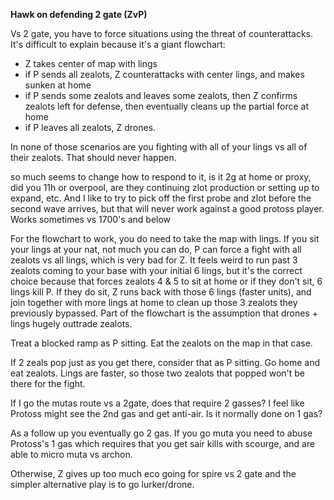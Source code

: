 **__Hawk on defending 2 gate (ZvP)__**

Vs 2 gate, you have to force situations using the threat of counterattacks. It's difficult to explain because it's a giant flowchart:
- Z takes center of map with lings
- if P sends all zealots, Z counterattacks with center lings, and makes sunken at home
- if P sends some zealots and leaves some zealots, then Z confirms zealots left for defense, then eventually cleans up the partial force at home
- if P leaves all zealots, Z drones.

In none of those scenarios are you fighting with all of your lings vs all of their zealots. That should never happen.

so much seems to change how to respond to it, is it 2g at home or proxy, did you 11h or overpool, are they continuing zlot production or setting up to expand, etc.
And I like to try to pick off the first probe and zlot before the second wave arrives, but that will never work against a good protoss player. Works sometimes vs 1700's and below

For the flowchart to work, you do need to take the map with lings. If you sit your lings at your nat, not much you can do, P can force a fight with all zealots vs all lings, which is very bad for Z. It feels weird to run past 3 zealots coming to your base with your initial 6 lings, but it's the correct choice because that forces zealots 4 & 5 to sit at home or if they don't sit, 6 lings kill P. If they do sit, Z runs back with those 6 lings (faster units), and join together with more lings at home to clean up those 3 zealots they previously bypassed. Part of the flowchart is the assumption that drones + lings hugely outtrade zealots.

Treat a blocked ramp as P sitting. Eat the zealots on the map in that case. 

If 2 zeals pop just as you get there, consider that as P sitting. Go home and eat zealots. Lings are faster, so those two zealots that popped won't be there for the fight.

If I go the mutas route vs a 2gate, does that require 2 gasses?  I feel like Protoss might see the 2nd gas and get anti-air.  Is it normally done on 1 gas?

As a follow up you eventually go 2 gas. If you go muta you need to abuse Protoss's 1 gas which requires that you get sair kills with scourge, and are able to micro muta vs archon. 

Otherwise, Z gives up too much eco going for spire vs 2 gate and the simpler alternative play is to go lurker/drone.

